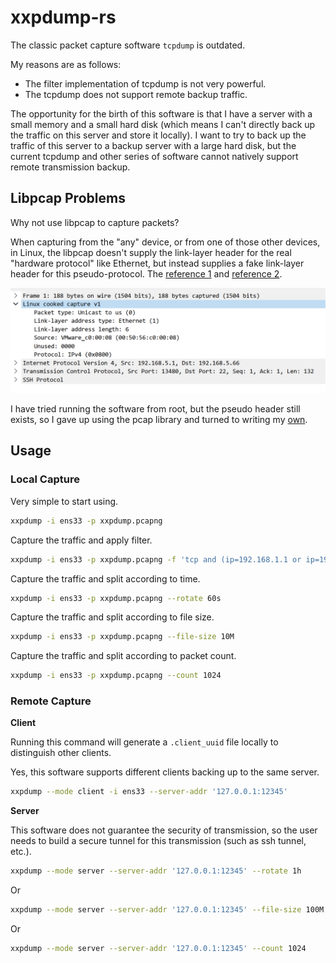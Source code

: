 # xxpdump-rs

The classic packet capture software `tcpdump` is outdated.

My reasons are as follows:

* The filter implementation of tcpdump is not very powerful.
* The tcpdump does not support remote backup traffic.

The opportunity for the birth of this software is that I have a server with a small memory and a small hard disk (which means I can't directly back up the traffic on this server and store it locally). I want to try to back up the traffic of this server to a backup server with a large hard disk, but the current tcpdump and other series of software cannot natively support remote transmission backup.

## Libpcap Problems

Why not use libpcap to capture packets?

When capturing from the "any" device, or from one of those other devices, in Linux, the libpcap doesn't supply the link-layer header for the real "hardware protocol" like Ethernet, but instead supplies a fake link-layer header for this pseudo-protocol. The [reference 1](https://wiki.wireshark.org/SLL) and [reference 2](https://stackoverflow.com/questions/51358018/linux-cooked-capture-in-packets).

![libpcap problem](./images/libpcap_problem.png)

I have tried running the software from root, but the pseudo header still exists, so I gave up using the pcap library and turned to writing my [own](https://github.com/rikonaka/pcapture-rs).

## Usage

### Local Capture

Very simple to start using.

```bash
xxpdump -i ens33 -p xxpdump.pcapng
```

Capture the traffic and apply filter.

```bash
xxpdump -i ens33 -p xxpdump.pcapng -f 'tcp and (ip=192.168.1.1 or ip=192.168.1.2) and dstport=80'
```

Capture the traffic and split according to time.

```bash
xxpdump -i ens33 -p xxpdump.pcapng --rotate 60s
```

Capture the traffic and split according to file size.

```bash
xxpdump -i ens33 -p xxpdump.pcapng --file-size 10M
```

Capture the traffic and split according to packet count.

```bash
xxpdump -i ens33 -p xxpdump.pcapng --count 1024
```

### Remote Capture

**Client**

Running this command will generate a `.client_uuid` file locally to distinguish other clients.

Yes, this software supports different clients backing up to the same server.

```bash
xxpdump --mode client -i ens33 --server-addr '127.0.0.1:12345'
```

**Server**

This software does not guarantee the security of transmission, so the user needs to build a secure tunnel for this transmission (such as ssh tunnel, etc.).

```bash
xxpdump --mode server --server-addr '127.0.0.1:12345' --rotate 1h
```

Or

```bash
xxpdump --mode server --server-addr '127.0.0.1:12345' --file-size 100M
```

Or

```bash
xxpdump --mode server --server-addr '127.0.0.1:12345' --count 1024
```